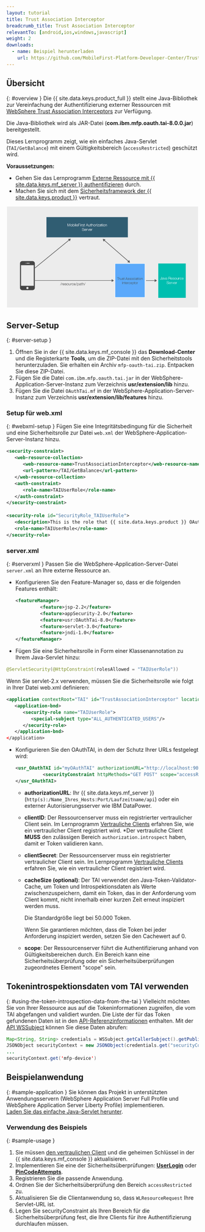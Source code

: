 ```yaml
---
layout: tutorial
title: Trust Association Interceptor
breadcrumb_title: Trust Association Interceptor
relevantTo: [android,ios,windows,javascript]
weight: 2
downloads:
  - name: Beispiel herunterladen
    url: https://github.com/MobileFirst-Platform-Developer-Center/TrustAssociationInterceptor/tree/release80
---
```

<!-- NLS_CHARSET=UTF-8 -->
## Übersicht
{: #overview }
Die {{ site.data.keys.product_full }} stellt eine Java-Bibliothek zur Vereinfachung der Authentifizierung externer Ressourcen
mit [WebSphere Trust Association Interceptors](https://www.ibm.com/support/knowledgecenter/SSHRKX_8.5.0/mp/security/sec_ws_tai.dita) zur Verfügung.

Die Java-Bibliothek wird als JAR-Datei (**com.ibm.mfp.oauth.tai-8.0.0.jar**) bereitgestellt.

Dieses Lernprogramm zeigt, wie ein einfaches Java-Servlet (`TAI/GetBalance`) mit einem Gültigkeitsbereich
(`accessRestricted`) geschützt wird.

**Voraussetzungen:**

* Gehen Sie das Lernprogramm [Externe Ressource mit {{ site.data.keys.mf_server }} authentifizieren](../) durch. 
* Machen Sie sich mit dem [Sicherheitsframework der {{ site.data.keys.product }}](../../) vertraut.

![Ablauf](TAI_flow.jpg)

## Server-Setup
{: #server-setup }
1. Öffnen Sie in der {{ site.data.keys.mf_console }} das **Download-Center** und die Registerkarte **Tools**, um die ZIP-Datei mit den Sicherheitstools herunterzuladen. Sie erhalten ein
Archiv `mfp-oauth-tai.zip`. Entpacken Sie diese ZIP-Datei. 
2. Fügen Sie die Datei `com.ibm.mfp.oauth.tai.jar` in der
WebSphere-Application-Server-Instanz zum Verzeichnis **usr/extension/lib** hinzu.
3. Fügen Sie die Datei `OAuthTai.mf` in der
WebSphere-Application-Server-Instanz zum Verzeichnis **usr/extension/lib/features** hinzu.

### Setup für web.xml
{: #webxml-setup }
Fügen Sie eine Integritätsbedingung für die Sicherheit und eine Sicherheitsrolle zur Datei
`web.xml` der WebSphere-Application-Server-Instanz hinzu. 

```xml
<security-constraint>
   <web-resource-collection>
      <web-resource-name>TrustAssociationInterceptor</web-resource-name>
      <url-pattern>/TAI/GetBalance</url-pattern>
   </web-resource-collection>
   <auth-constraint>
      <role-name>TAIUserRole</role-name>
   </auth-constraint>
</security-constraint>

<security-role id="SecurityRole_TAIUserRole">
   <description>This is the role that {{ site.data.keys.product }} OAuthTAI uses to protect the resource, and it is mandatory to map it to 'All Authenticated in Application' in WebSphere Application Server full profile and to 'ALL_AUTHENTICATED_USERS' in WebSphere Application Server Liberty.</description>
   <role-name>TAIUserRole</role-name>
</security-role>
```

### server.xml
{: #serverxml }
Passen Sie die WebSphere-Application-Server-Datei `server.xml` an Ihre externe Ressource an. 

* Konfigurieren Sie den Feature-Manager so, dass er die folgenden Features enthält: 

  ```xml
  <featureManager>
           <feature>jsp-2.2</feature>
           <feature>appSecurity-2.0</feature>
           <feature>usr:OAuthTai-8.0</feature>
           <feature>servlet-3.0</feature>
           <feature>jndi-1.0</feature>
  </featureManager>
  ```

* Fügen Sie eine Sicherheitsrolle in Form einer Klassenannotation zu Ihrem Java-Servlet hinzu: 

```java
@ServletSecurity(@HttpConstraint(rolesAllowed = "TAIUserRole"))
```

Wenn Sie servlet-2.x verwenden, müssen Sie die Sicherheitsrolle wie folgt in Ihrer Datei web.xml definieren: 

```xml
<application contextRoot="TAI" id="TrustAssociationInterceptor" location="TAI.war" name="TrustAssociationInterceptor"/>
   <application-bnd>
      <security-role name="TAIUserRole">
         <special-subject type="ALL_AUTHENTICATED_USERS"/>
      </security-role>
   </application-bnd>
</application>
```

* Konfigurieren Sie den OAuthTAI, in dem der Schutz Ihrer URLs festgelegt wird: 

  ```xml
  <usr_OAuthTAI id="myOAuthTAI" authorizationURL="http://localhost:9080/mfp/api" clientId="ExternalResourceId" clientSecret="ExternalResourcePass" cacheSize="500">
            <securityConstraint httpMethods="GET POST" scope="accessRestricted" securedURLs="/GetBalance"></securityConstraint>
  </usr_OAuthTAI>
  ```
    - **authorizationURL**: Ihr {{ site.data.keys.mf_server }} (`http(s):/Name_Ihres_Hosts:Port/Laufzeitname/api`)
oder ein externer Autorisierungsserver wie IBM DataPower.

    - **clientID**: Der Ressourcenserver muss ein registrierter vertraulicher Client sein. Im Lernprogramm [Vertrauliche Clients](../../confidential-clients/) erfahren Sie, wie ein vertraulicher Client registriert wird. *Der vertrauliche Client **MUSS** den zulässigen Bereich `authorization.introspect` haben, damit er Token validieren kann. 

    - **clientSecret**: Der Ressourcenserver muss ein registrierter vertraulicher Client sein. Im Lernprogramm [Vertrauliche Clients](../../confidential-clients/) erfahren Sie, wie ein vertraulicher Client registriert wird. 
    - **cacheSize (optional)**: Der TAI verwendet den Java-Token-Validator-Cache, um Token und Introspektionsdaten
als Werte zwischenzuspeichern, damit ein Token, das in der Anforderung vom Client kommt, nicht innerhalb einer kurzen Zeit erneut inspiziert werden muss. 

        Die Standardgröße liegt bei 50.000 Token.   

        Wenn Sie garantieren möchten, dass die Token bei jeder Anforderung inspiziert werden, setzen Sie den Cachewert auf 0.   

    - **scope**: Der Ressourcenserver führt die Authentifizierung anhand von Gültigkeitsbereichen durch. Ein Bereich kann eine Sicherheitsüberprüfung oder ein Sicherheitsüberprüfungen zugeordnetes Element "scope" sein. 

## Tokenintrospektionsdaten vom TAI verwenden
{: #using-the-token-introspection-data-from-the-tai }
Vielleicht möchten Sie von Ihrer Ressource aus auf die Tokeninformationen zugreifen, die vom TAI abgefangen und validiert wurden. Die Liste der für das Token gefundenen
Daten ist in den [API-Referenzinformationen](../../../api/java-token-validator) enthalten. Mit der [API WSSubject](http://www.ibm.com/support/knowledgecenter/SSEQTP_8.5.5/com.ibm.websphere.wlp.doc/ae/rwlp_sec_apis.html) können Sie diese Daten abrufen:

```java
Map<String, String> credentials = WSSubject.getCallerSubject().getPublicCredentials(Hashtable.class).iterator().next();
JSONObject securityContext = new JSONObject(credentials.get("securityContext"));
...
securityContext.get('mfp-device')
```

## Beispielanwendung
{: #sample-application }
Sie können das Projekt in unterstützten Anwendungsservern (WebSphere Application Server Full Profile und WebSphere Application Server Liberty Profile) implementieren.  
[Laden Sie das einfache Java-Servlet herunter](https://github.com/MobileFirst-Platform-Developer-Center/TrustAssociationInterceptor/tree/release80).

### Verwendung des Beispiels
{: #sample-usage }
1. Sie müssen [den vertraulichen Client](../#confidential-client)
und die geheimen Schlüssel in der {{ site.data.keys.mf_console }} aktualisieren.
2. Implementieren Sie eine der Sicherheitsüberprüfungen: **[UserLogin](../../user-authentication/security-check/)**
oder **[PinCodeAttempts](../../credentials-validation/security-check/)**.
3. Registrieren Sie die passende Anwendung. 
4. Ordnen Sie der Sicherheitsüberprüfung den Bereich `accessRestricted` zu. 
5. Aktualisieren Sie die Clientanwendung so, dass `WLResourceRequest` Ihre Servlet-URL ist. 
6. Legen Sie securityConstraint als Ihren Bereich für die Sicherheitsüberprüfung fest, die Ihre Clients für ihre Authentifizierung durchlaufen müssen. 
